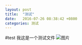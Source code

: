 ```yaml
---
layout: post
title:  "测试"
date:   2016-07-26 08:38:42 +0800
categories: 测试
---
```

#test
我这是一个测试文件
![图片]({{site.url}}/assets/test/jpg)